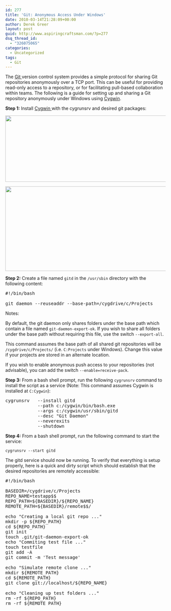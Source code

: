 ```yaml
---
id: 277
title: 'Git: Anonymous Access Under Windows'
date: 2010-03-14T21:28:09+00:00
author: Derek Greer
layout: post
guid: http://www.aspiringcraftsman.com/?p=277
dsq_thread_id:
  - "326075065"
categories:
  - Uncategorized
tags:
  - Git
---
```

The <a title="Git Version Control" href="http://git-scm.com/" target="_blank">Git </a>version control system provides a simple protocol for sharing Git repositories anonymously over a TCP port. This can be useful for providing read-only access to a repository, or for facilitating pull-based collaboration within teams. The following is a guide for setting up and sharing a Git repository anonymously under Windows using <a title="Cygwin" href="http://www.cygwin.com/" target="_blank">Cygwin</a>.

**Step 1:** Install <a title="Cygwin" href="http://www.cygwin.com/" target="_blank">Cygwin </a>with the cygrunsrv and desired git packages:

[<img class="alignnone size-full wp-image-278" src="http://www.aspiringcraftsman.com/wp-content/uploads/2010/03/cygwin-search-cygrunsrv-package.png" alt="" width="550" height="208" />](http://www.aspiringcraftsman.com/wp-content/uploads/2010/03/cygwin-search-cygrunsrv-package.png)

[<img class="alignnone size-full wp-image-279" src="http://www.aspiringcraftsman.com/wp-content/uploads/2010/03/cygwin-search-git-package.png" alt="" width="722" height="265" />](http://www.aspiringcraftsman.com/wp-content/uploads/2010/03/cygwin-search-git-package.png)

**Step 2:** Create a file named `gitd` in the `/usr/sbin` directory with the following content:

<pre>#!/bin/bash

git daemon --reuseaddr --base-path=/cygdrive/c/Projects
</pre>



<div class="theme-note">
  Notes:</p> 
  
  <p>
    By default, the git daemon only shares folders under the base path which contain a file named <code>git-daemon-export-ok</code>. If you wish to share all folders under the base path without requiring this file, use the switch <code>--export-all</code>.
  </p>
  
  <p>
    This command assumes the base path of all shared git repositories will be <code>/cygdrive/c/Projects/</code> (i.e. <code>C:Projects</code> under Windows). Change this value if your projects are stored in an alternate location.
  </p>
  
  <p>
    If you wish to enable anonymous push access to your repositories (not advisable), you can add the switch <code>--enable=receive-pack</code>.
  </p>
</div>



<div>
  <strong>Step 3:</strong> From a bash shell prompt, run the following <code>cygrunsrv</code> command to install the script as a service (Note: This command assumes Cygwin is installed at <code>C:Cygwin</code>):</p> 
  
  <pre>
cygrunsrv   --install gitd                        
            --path c:/cygwin/bin/bash.exe         
            --args c:/cygwin/usr/sbin/gitd        
            --desc "Git Daemon"                   
            --neverexits                          
            --shutdown
</pre>
</div>

**Step 4:** From a bash shell prompt, run the following command to start the service:

`cygrunsrv --start gitd`

The gitd service should now be running. To verify that everything is setup properly, here is a quick and dirty script which should establish that the desired repositories are remotely accessible:

<pre>#!/bin/bash

BASEDIR=/cygdrive/c/Projects
REPO_NAME=testapp$$
REPO_PATH=${BASEDIR}/${REPO_NAME}
REMOTE_PATH=${BASEDIR}/remote$$/

echo "Creating a local git repo ..."
mkdir -p ${REPO_PATH}
cd ${REPO_PATH}
git init
touch .git/git-daemon-export-ok
echo "Commiting test file ..."
touch testfile
git add -A
git commit -m 'Test message'

echo "Simulate remote clone ..."
mkdir ${REMOTE_PATH}
cd ${REMOTE_PATH}
git clone git://localhost/${REPO_NAME}

echo "Cleaning up test folders ..."
rm -rf ${REPO_PATH}
rm -rf ${REMOTE_PATH}
</pre>
